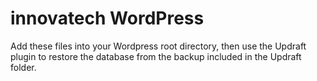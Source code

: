 # innovatech WordPress

Add these files into your Wordpress root directory, then use the Updraft plugin to restore the database from the backup included in the Updraft folder.
